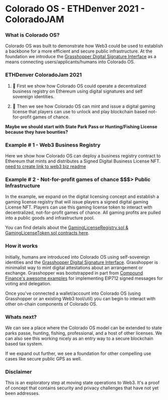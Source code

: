 # Colorado OS - ETHDenver 2021 - ColoradoJAM 

### What is Colorado OS? 
Colorado OS was built to demonstrate how Web3 could be used to establish a backbone for a more efficient and secure public infrastructure. At the foundation we introduce the [Grasshopper Digital Signature Interface](https://github.com/Colorado-OS/Grasshopper) as a means connecting users/applicants/humans into Colorado OS. 

### ETHDenver ColoradoJam 2021 
1) 🦄 First we show how Colorado OS could operate a decentralized business registry on Ethereum using digital signatures and self sovereign identities. 

2) 🎲 Then we see how Colorado OS can mint and issue a digital gaming license that players can use to unlock and play blockchain based not-for-profit games of chance. 

**Maybe we should start with State Park Pass or Hunting/Fishing License because they have bounties?**

### Example # 1 - Web3 Business Registry 
Here we show how Colorado OS can deploy a business registry contract to Ethereum that mints and distributes a Signed Digital Business License NFT. 
[need to create link to web3 biz readme](./<to-do>)

### Example # 2 - Not-for-profit games of chance $$$> Public Infrastructure  
In the example, we expand on the digital licensing concept and establish a gaming license registry that will issue players a signed digital gaming License NFT. Players can use this gaming license token to interact with decentralized, not-for-profit games of chance.  All gaming profits are pulled into a public goods and infrastructure pool. 

You can find details about the [GamingLicenseRegistry.sol & GamingLicenseToken.sol contracts here](./docs/GAMING-LICENSE.md). 

### How it works 
Initially, humans are introduced into Colorado OS using self-sovereign identities and the [Grasshopper Digital Signature Interface](https://github.com/Colorado-OS/Grasshopper). Grasshopper is minimalist way to mint digital attestations about an arrangement or exchange. Grasshopper was bootstrapped in part from [Compound Finance's awesome examples](https://github.com/compound-developers/compound-governance-examples) for implementing EIP712 signed messages for voting and delegation. 

Once you've connected a wallet/account into Colorado OS (using Grasshopper or an existing Web3 tool/util) you can begin to interact with other on-chain components of Colorado OS. 

### Whats next? 
We can see a place where the Colorado OS model can be extended to state parks passe, hunting, fishing, professional, and a host of other licenses. We can also see this working nicely as an entry way to a secure blockchain based tax system. 

If we expand out further, we see a foundation for other compelling use cases like secure public GPS as well. 

### Disclaimer 
This is an exploratory step at moving state operations to Web3. It's a proof of concept that contains security and privacy challenges that have not yet been addresses. 